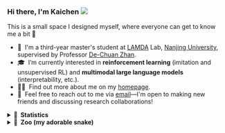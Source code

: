 ### Hi there, I'm Kaichen <a href="https://www.gautamkrishnar.com/"><img src="https://media.giphy.com/media/hvRJCLFzcasrR4ia7z/giphy.gif" width="5%"></a>
This is a small space I designed myself, where everyone can get to know me a bit :rofl:


- 🔭 &nbsp;I'm a third-year master's student at [LAMDA](http://www.lamda.nju.edu.cn/CH.MainPage.ashx) Lab, [Nanjing University](http://www.nju.edu.cn/), supervised by Professor [De-Chuan Zhan](https://www.yuque.com/zhandc/home/nk8z4o).
- 🎓 &nbsp;I’m currently interested in **reinforcement learning** (imitation and unsupervised RL) and **multimodal large language models** (interpretability, etc.).
- 👨‍💻 &nbsp;Find out more about me on my [homepage](http://www.lamda.nju.edu.cn/huangkc/).
- 💬 &nbsp;Feel free to reach out to me via [email](huangkc@lamda.nju.edu.cn)—I'm open to making new friends and discussing research collaborations!

<details>
  <summary><b>🌟&nbsp;&nbsp;Statistics</b></summary>
  ![huang-kc's GitHub stats](https://github-readme-stats.vercel.app/api?username=huang-kc)
</details>

<details>
  <summary><b>👻&nbsp;&nbsp;Zoo (my adorable snake)</b></summary>
  <picture>
  <source media="(prefers-color-scheme: dark)" srcset="https://raw.githubusercontent.com/huang-kc/huang-kc/output/github-contribution-grid-snake-dark.svg">
  <source media="(prefers-color-scheme: light)" srcset="https://raw.githubusercontent.com/huang-kc/huang-kc/output/github-contribution-grid-snake.svg">
  <img alt="github contribution grid snake animation" src="https://raw.githubusercontent.com/huang-kc/huang-kc/output/github-contribution-grid-snake.svg">
</picture>
</details>

<!--
**huang-kc/huang-kc** is a ✨ _special_ ✨ repository because its `README.md` (this file) appears on your GitHub profile.

Here are some ideas to get you started:

- 🔭 I’m currently working on ...
- 🌱 I’m currently learning ...
- 👯 I’m looking to collaborate on ...
- 🤔 I’m looking for help with ...
- 💬 Ask me about ...
- 📫 How to reach me: ...
- 😄 Pronouns: ...
- ⚡ Fun fact: ...
-->
